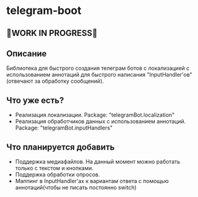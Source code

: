 # telegram-boot

## 🚧WORK IN PROGRESS🚧

## Описание
Библиотека для быстрого создания телеграм ботов с локализацией с использованием аннотаций 
для быстрого написания "InputHandler'ов"(отвечают за обработку сообщений).

## Что уже есть?
- Реализация локализации. Package: "telegramBot.localization"
- Реализация обработчиков данных с использованием аннотаций. Package: "telegramBot.inputHandlers"

## Что планируется добавить
- Поддержка медиафайлов. На данный момент можно работать только с текстом и кнопками.
- Поддержка обработки опросов.
- Маппинг в InputHandler'ах к вариантам ответа с помощью аннотаций(чтобы не писать постоянно switch)